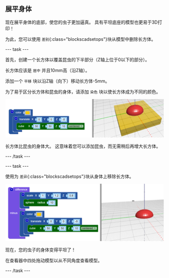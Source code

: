 ## 展平身体

现在展平身体的底部，使您的虫子更加逼真。 具有平坦底座的模型也更易于3D打印！

为此，您可以使用 `差别`{:class="blockscadsetops"}块从模型中删除长方体。

--- task ---

首先，创建一个长方体以覆盖昆虫的下半部分（Z轴上位于0以下的部分）。

长方体应该是 `居中` 并且10mm高（沿Z轴）。

添加一个 `平移` 块以沿Z轴（向下）移动长方体-5mm。

为了易于区分长方体和昆虫的身体，请添加 `染色` 块以使长方体成为不同的颜色。

![截屏](images/bug-body-cuboid.png)

长方体比昆虫的身体大。 这意味着您可以添加昆虫，而无需稍后再增大长方体。

--- /task ---

--- task ---

使用为 `差异`{:class="blockscadsetops"}块从身体上移除长方体。

![截屏](images/bug-difference.png)

现在，您的虫子的身体变得平坦了！

在查看器中四处拖动模型以从不同角度查看模型。

--- /task ---



  
